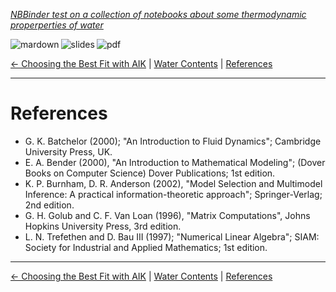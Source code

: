 <!--HEADER-->
[*NBBinder test on a collection of notebooks about some thermodynamic properperties of water*](https://github.com/rmsrosa/nbbinder)

<!--BADGES-->
<a href="https://nbviewer.jupyter.org/github/rmsrosa/nbbinder/blob/master/tests/nb_builds/nb_water_md/BA.00-References.md"><img align="left" src="https://img.shields.io/badge/view-markdown-orange" alt="mardown" title="View Markdown"></a>
&nbsp;<a href="https://nbviewer.jupyter.org/github/rmsrosa/nbbinder/blob/master/tests/nb_builds/nb_water_slides/BA.00-References.slides.html"><img align="left" src="https://img.shields.io/badge/view-slides-darkgreen" alt="slides" title="View Slides"></a>
&nbsp;<a href="https://nbviewer.jupyter.org/github/rmsrosa/nbbinder/blob/master/tests/nb_builds/nb_water_pdf/BA.00-References.pdf"><img align="left" src="https://img.shields.io/badge/view-pdf-blueviolet" alt="pdf" title="View PDF"></a>
&nbsp;

<!--NAVIGATOR-->
[<- Choosing the Best Fit with AIK](05.00-Best_AIC_Fitting.md) | [Water Contents](00.00-Water_Contents.md) | [References](BA.00-References.md) 

---


# References

- G. K. Batchelor (2000); "An Introduction to Fluid Dynamics"; Cambridge University Press, UK.
- E. A. Bender (2000), "An Introduction to Mathematical Modeling"; (Dover Books on Computer Science) Dover Publications; 1st edition.
- K. P. Burnham, D. R. Anderson (2002), "Model Selection and Multimodel Inference: A practical information-theoretic approach"; Springer-Verlag; 2nd edition.
- G. H. Golub and C. F. Van Loan (1996), "Matrix Computations", Johns Hopkins University Press, 3rd edition.
- L. N. Trefethen and D. Bau III (1997); "Numerical Linear Algebra"; SIAM: Society for Industrial and Applied Mathematics; 1st edition.

<!--NAVIGATOR-->

---
[<- Choosing the Best Fit with AIK](05.00-Best_AIC_Fitting.md) | [Water Contents](00.00-Water_Contents.md) | [References](BA.00-References.md) 

